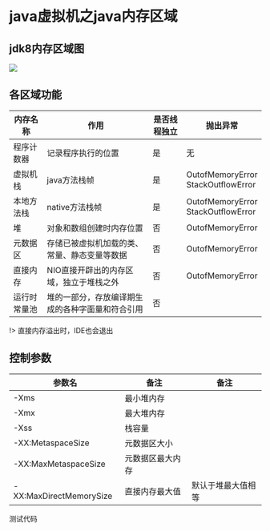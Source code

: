 # java虚拟机之java内存区域

## jdk8内存区域图

![](https://img-blog.csdn.net/20180812235058303?watermark/2/text/aHR0cHM6Ly9ibG9nLmNzZG4ubmV0L2JydWNlMTI4/font/5a6L5L2T/fontsize/400/fill/I0JBQkFCMA==/dissolve/70)

## 各区域功能

| 内存名称     | 作用                                             | 是否线程独立 | 抛出异常                                |
| ------------ | ------------------------------------------------ | ------------ | --------------------------------------- |
| 程序计数器   | 记录程序执行的位置                               | 是           | 无                                      |
| 虚拟机栈     | java方法栈帧                                     | 是           | OutofMemoryError<br />StackOutflowError |
| 本地方法栈   | native方法栈帧                                   | 是           | OutofMemoryError<br />StackOutflowError |
| 堆           | 对象和数组创建时内存位置                         | 否           | OutofMemoryError                        |
| 元数据区     | 存储已被虚拟机加载的类、常量、静态变量等数据     | 否           | OutofMemoryError                        |
| 直接内存     | NIO直接开辟出的内存区域，独立于堆栈之外          | 否           | OutofMemoryError                        |
| 运行时常量池 | 堆的一部分，存放编译期生成的各种字面量和符合引用 | 否           |                                         |

!> 直接内存溢出时，IDE也会退出

## 控制参数

| 参数名                  | 备注             | 备注               |
| ----------------------- | ---------------- | ------------------ |
| -Xms                    | 最小堆内存       |                    |
| -Xmx                    | 最大堆内存       |                    |
| -Xss                    | 栈容量           |                    |
| -XX:MetaspaceSize       | 元数据区大小     |                    |
| -XX:MaxMetaspaceSize    | 元数据区最大内存 |                    |
| -XX:MaxDirectMemorySize | 直接内存最大值   | 默认于堆最大值相等 |



测试代码